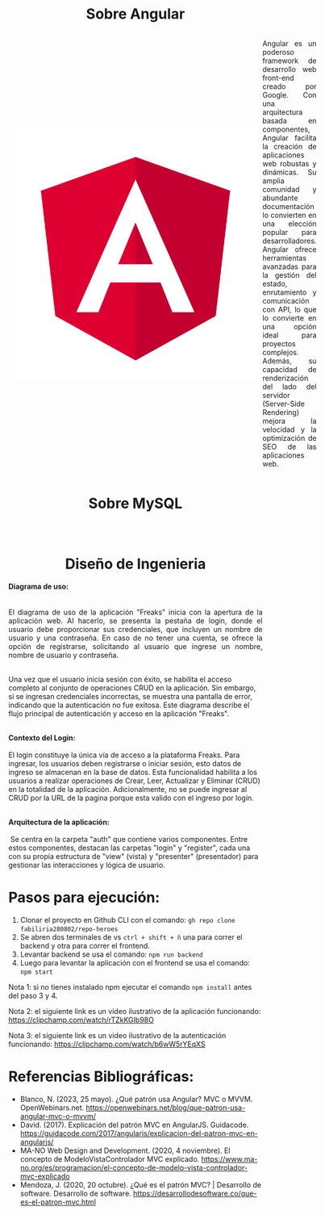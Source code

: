 <h1 align="center"> Sobre Angular </h1>
<div style="display: flex; align-items: center;">
<img src="./minicore-angular-mysql/Frontend/src/assets/readme-images/Angular.png" />
<p align="justify"> Angular es un poderoso framework de desarrollo web front-end creado por Google. Con una arquitectura basada en componentes, Angular facilita la creación de aplicaciones web robustas y dinámicas. Su amplia comunidad y abundante documentación lo convierten en una elección popular para desarrolladores. Angular ofrece herramientas avanzadas para la gestión del estado, enrutamiento y comunicación con API, lo que lo convierte en una opción ideal para proyectos complejos. Además, su capacidad de renderización del lado del servidor (Server-Side Rendering) mejora la velocidad y la optimización de SEO de las aplicaciones web.</p>
</div>

<h1 align="center"> Sobre MySQL </h1>
<div style="display: flex; align-items: center;">
<p align="justify"></p>
</div>

<h1 align="center"> Diseño de Ingenieria </h1>
<div>
<p align="justify">
<b>Diagrama de uso:</b><br/><br/>
<img src="" /><br/>
El diagrama de uso de la aplicación "Freaks" inicia con la apertura de la aplicación web. Al hacerlo, se presenta la pestaña de login, donde el usuario debe proporcionar sus credenciales, que incluyen un nombre de usuario y una contraseña. En caso de no tener una cuenta, se ofrece la opción de registrarse, solicitando al usuario que ingrese un nombre, nombre de usuario y contraseña.<br/><br/>

Una vez que el usuario inicia sesión con éxito, se habilita el acceso completo al conjunto de operaciones CRUD en la aplicación. Sin embargo, si se ingresan credenciales incorrectas, se muestra una pantalla de error, indicando que la autenticación no fue exitosa. Este diagrama describe el flujo principal de autenticación y acceso en la aplicación "Freaks".<br/><br/>

<b>Contexto del Login:</b><br/><br/>
El login constituye la única vía de acceso a la plataforma Freaks. Para ingresar, los usuarios deben registrarse o iniciar sesión, esto datos de ingreso se almacenan en la base de datos. Esta funcionalidad habilita a los usuarios a realizar operaciones de Crear, Leer, Actualizar y Eliminar (CRUD) en la totalidad de la aplicación. Adicionalmente, no se puede ingresar al CRUD por la URL de la pagina porque esta valido con el ingreso por login.<br/><br/>

<b>Arquitectura de la aplicación:</b><br/><br/>
<img src="" />
Se centra en la carpeta "auth" que contiene varios componentes. Entre estos componentes, destacan las carpetas "login" y "register", cada una con su propia estructura de "view" (vista) y "presenter" (presentador) para gestionar las interacciones y lógica de usuario.
</p>
</div>

# Pasos para ejecución:
1. Clonar el proyecto en Github CLI con el comando: ```gh repo clone fabiliria280802/repo-heroes```
2. Se abren dos terminales de vs ```ctrl + shift + ñ``` una para correr el backend y otra para correr el frontend.
3. Levantar backend se usa el comando: ```npm run backend```
4. Luego para levantar la aplicación con el frontend se usa el comando: ```npm start```

Nota 1: si no tienes instalado npm ejecutar el comando ```npm install``` antes del paso 3 y 4.

Nota 2: el siguiente link es un video ilustrativo de la aplicación funcionando: https://clipchamp.com/watch/rTZkKGIb98O

Nota 3: el siguiente link es un video ilustrativo de la autenticación funcionando: https://clipchamp.com/watch/b6wW5rYEqXS

<h1 align="left"> Referencias Bibliográficas: </h1>

- Blanco, N. (2023, 25 mayo). ¿Qué patrón usa Angular? MVC o MVVM. OpenWebinars.net. https://openwebinars.net/blog/que-patron-usa-angular-mvc-o-mvvm/
- David. (2017). Explicación del patrón MVC en AngularJS. Guidacode. https://guidacode.com/2017/angularjs/explicacion-del-patron-mvc-en-angularjs/
- MA-NO Web Design and Development. (2020, 4 noviembre). El concepto de ModeloVistaControlador MVC explicado. https://www.ma-no.org/es/programacion/el-concepto-de-modelo-vista-controlador-mvc-explicado
- Mendoza, J. (2020, 20 octubre). ¿Qué es el patrón MVC? | Desarrollo de software. Desarrollo de software. https://desarrollodesoftware.co/que-es-el-patron-mvc.html
